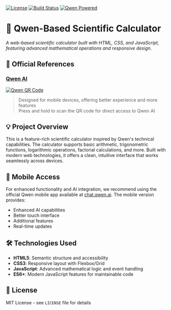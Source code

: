 [![License](https://img.shields.io/badge/license-MIT-blue.svg)](LICENSE) 
[![Build Status](https://img.shields.io/badge/status-active-success.svg)]() 
[![Qwen Powered](https://img.shields.io/badge/Qwen-powered-purple.svg)](https://github.com/qwen) 

# 🧮 Qwen-Based Scientific Calculator  
*A web-based scientific calculator built with HTML, CSS, and JavaScript, featuring advanced mathematical operations and responsive design.*

## 🔗 Official References
### [Qwen AI](https://chat.qwen.ai/) 
[![Qwen QR Code](https://img.alicdn.com/imgextra/i1/O1CN01o6gcoV1PqaPMz0cx0_!!6000000001892-2-tps-1180-980.png)](https://chat.qwen.ai/) 

> Designed for mobile devices, offering better experience and more features  
> Press and hold to scan the QR code for direct access to Qwen AI

## 💡 Project Overview  
This is a feature-rich scientific calculator inspired by Qwen's technical capabilities. The calculator supports basic arithmetic, trigonometric functions, logarithmic operations, factorial calculations, and more. Built with modern web technologies, it offers a clean, intuitive interface that works seamlessly across devices.

## 📱 Mobile Access  
For enhanced functionality and AI integration, we recommend using the official Qwen mobile app available at [chat.qwen.ai](https://chat.qwen.ai/).  The mobile version provides:
- Enhanced AI capabilities
- Better touch interface
- Additional features
- Real-time updates

## 🛠 Technologies Used  
- **HTML5**: Semantic structure and accessibility  
- **CSS3**: Responsive layout with Flexbox/Grid  
- **JavaScript**: Advanced mathematical logic and event handling  
- **ES6+**: Modern JavaScript features for maintainable code  

## 📄 License  
MIT License - see `LICENSE` file for details
